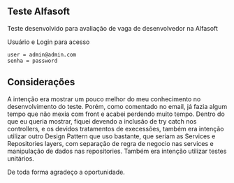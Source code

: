 
## Teste Alfasoft

Teste desenvolvido para avaliação de vaga de desenvolvedor na Alfasoft

Usuário e Login para acesso
```shell
user = admin@admin.com
senha = password
```

## Considerações

A intenção era mostrar um pouco melhor do meu conhecimento no desenvolvimento do teste. Porém, como comentado no email, já fazia algum tempo que não mexia com front e acabei perdendo muito tempo.
Dentro do que eu queria mostrar, fiquei devendo a inclusão de try catch nos controllers, e os devidos tratamentos de execessões, também era intenção utilizar outro Design Pattern que uso bastante, que seriam as Services e Repositories layers, com separação de regra de negocio nas services e manipulação de dados nas repositories. Também era intenção utilizar testes unitários.

De toda forma agradeço a oportunidade.

